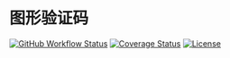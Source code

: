 # 图形验证码

[![GitHub Workflow Status](https://img.shields.io/github/workflow/status/miaoxing/captcha/Build?style=flat-square)](https://github.com/miaoxing/captcha/actions)
[![Coverage Status](https://img.shields.io/coveralls/miaoxing/captcha.svg?style=flat-square)](https://coveralls.io/r/miaoxing/captcha)
[![License](http://img.shields.io/badge/license-MIT-brightgreen.svg?style=flat-square)](http://www.opensource.org/licenses/MIT)
